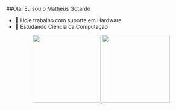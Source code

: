##Olá! Eu sou o Matheus Gotardo

- 🔭 Hoje trabalho com suporte em Hardware
- 🌱 Estudando Ciência da Computação

<div align="center">
  <a href="https://github.com/MrGotardo01">
  <img height="180em" src="https://github-readme-stats.vercel.app/api?username=rafaballerini&show_icons=true&theme=dracula&include_all_commits=true&count_private=true"/>
  <img height="180em" src="https://github-readme-stats.vercel.app/api/top-langs/?username=rafaballerini&layout=compact&langs_count=7&theme=dracula"/>
</div>
